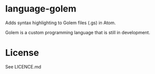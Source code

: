# language-golem

Adds syntax highlighting to Golem files (.gs) in Atom.

Golem is a custom programming language that is still in development.

# License

See LICENCE.md
